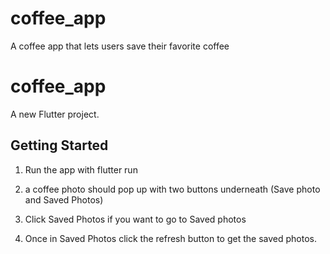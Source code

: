 # coffee_app
 A coffee app that lets users save their favorite coffee 

# coffee_app

A new Flutter project.

## Getting Started

1. Run the app with flutter run

2. a coffee photo should pop up with two buttons underneath (Save photo and Saved Photos)

3. Click Saved Photos if you want to go to Saved photos 

4. Once in Saved Photos click the refresh button to get the saved photos. 
